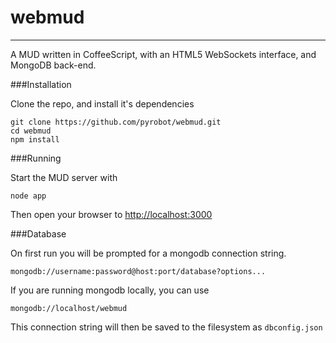 # webmud
---

A MUD written in CoffeeScript, with an HTML5 WebSockets interface, and MongoDB back-end.

###Installation

Clone the repo, and install it's dependencies
	
	git clone https://github.com/pyrobot/webmud.git
	cd webmud
	npm install
		
###Running

Start the MUD server with
	
	node app

Then open your browser to [http://localhost:3000](http://localhost:3000)
	
###Database

On first run you will be prompted for a mongodb connection string.

	mongodb://username:password@host:port/database?options...
	
If you are running mongodb locally, you can use 

	mongodb://localhost/webmud

This connection string will then be saved to the filesystem as `dbconfig.json`


